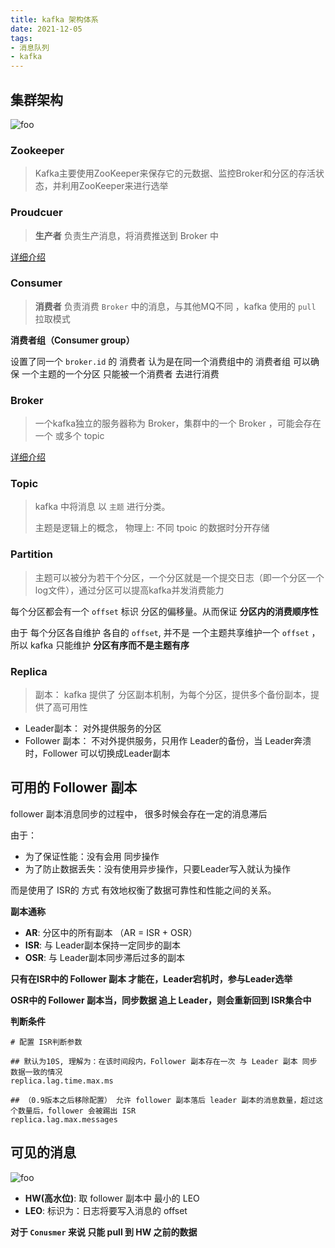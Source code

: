 ```yaml
---
title: kafka 架构体系
date: 2021-12-05
tags:
- 消息队列
- kafka
---
```


## 集群架构

<img :src="$withBase('/middleware/kafka/kafka架构图.png')" alt="foo">

### Zookeeper

> Kafka主要使用ZooKeeper来保存它的元数据、监控Broker和分区的存活状态，并利用ZooKeeper来进行选举


### Proudcuer

> **生产者**  负责生产消息，将消费推送到 Broker 中

[详细介绍](./prooducer.html)

### Consumer

> **消费者** 负责消费 `Broker` 中的消息，与其他MQ不同 ，kafka 使用的 `pull` 拉取模式


**消费者组（Consumer group）**

设置了同一个 `broker.id` 的 消费者 认为是在同一个消费组中的
消费者组 可以确保 一个主题的一个分区 只能被一个消费者 去进行消费

### Broker

> 一个kafka独立的服务器称为 Broker，集群中的一个 Broker ，可能会存在一个 或多个 topic

[详细介绍](./consumer.html) 

### Topic

> kafka 中将消息 以 `主题` 进行分类。
>
> 主题是逻辑上的概念， 物理上:  不同 tpoic 的数据时分开存储 



### Partition

> 主题可以被分为若干个分区，一个分区就是一个提交日志（即一个分区一个log文件），通过分区可以提高kafka并发消费能力

每个分区都会有一个 `offset` 标识 分区的偏移量。从而保证 **分区内的消费顺序性**

由于 每个分区各自维护 各自的 `offset`,  并不是 一个主题共享维护一个 `offset` ， 所以 kafka 只能维护 **分区有序而不是主题有序**



### Replica

>  副本： kafka 提供了 分区副本机制，为每个分区，提供多个备份副本，提供了高可用性

- Leader副本： 对外提供服务的分区
- Follower 副本： 不对外提供服务，只用作 Leader的备份，当 Leader奔溃时，Follower 可以切换成Leader副本



## 可用的 Follower 副本

follower 副本消息同步的过程中， 很多时候会存在一定的消息滞后

由于：

- 为了保证性能：没有会用 同步操作
- 为了防止数据丢失：没有使用异步操作，只要Leader写入就认为操作

而是使用了 ISR的 方式 有效地权衡了数据可靠性和性能之间的关系。



**副本通称**

- **AR**: 分区中的所有副本 （AR = ISR + OSR）
- **ISR**: 与 Leader副本保持一定同步的副本
- **OSR**:  与 Leader副本同步滞后过多的副本



**只有在ISR中的 Follower 副本 才能在，Leader宕机时，参与Leader选举**

**OSR中的 Follower 副本当，同步数据 追上 Leader，则会重新回到 ISR集合中**



**判断条件**

```shell
# 配置 ISR判断参数

## 默认为10S, 理解为：在该时间段内，Follower 副本存在一次 与 Leader 副本 同步 数据一致的情况
replica.lag.time.max.ms

## （0.9版本之后移除配置） 允许 follower 副本落后 leader 副本的消息数量，超过这个数量后，follower 会被踢出 ISR  
replica.lag.max.messages 
```



## 可见的消息

<img :src="$withBase('/middleware/kafka/kafka可见消息.png')" alt="foo">

- **HW(高水位)**: 取 follower 副本中 最小的 LEO  
- **LEO**: 标识为：日志将要写入消息的 offset



**对于 `Conusmer` 来说 只能 pull 到 HW 之前的数据**


























